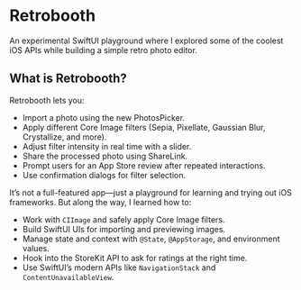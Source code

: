 # Retrobooth
An experimental SwiftUI playground where I explored some of the coolest iOS APIs while building a simple retro photo editor.

## What is Retrobooth?
Retrobooth lets you:
- Import a photo using the new PhotosPicker.
- Apply different Core Image filters (Sepia, Pixellate, Gaussian Blur, Crystallize, and more).
- Adjust filter intensity in real time with a slider.
- Share the processed photo using ShareLink.
- Prompt users for an App Store review after repeated interactions.
- Use confirmation dialogs for filter selection.

It’s not a full-featured app—just a playground for learning and trying out iOS frameworks. But along the way, I learned how to:
- Work with `CIImage` and safely apply Core Image filters.
- Build SwiftUI UIs for importing and previewing images.
- Manage state and context with `@State`, `@AppStorage`, and environment values.
- Hook into the StoreKit API to ask for ratings at the right time.
- Use SwiftUI’s modern APIs like `NavigationStack` and `ContentUnavailableView`.
